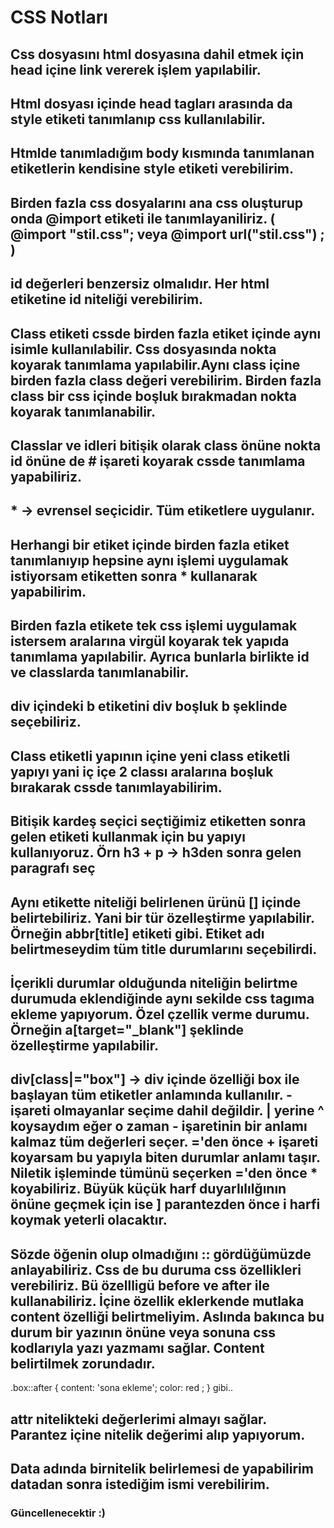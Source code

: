 # CSS Notları
## Css dosyasını html dosyasına dahil etmek için head içine link vererek işlem yapılabilir.
## Html dosyası içinde head tagları arasında da style etiketi tanımlanıp css kullanılabilir.
## Htmlde tanımladığım body kısmında tanımlanan etiketlerin kendisine style etiketi verebilirim.
## Birden fazla css dosyalarını ana css oluşturup onda @import etiketi ile tanımlayaniliriz. ( @import "stil.css"; veya @import url("stil.css") ; )
## id değerleri benzersiz olmalıdır. Her html etiketine id niteliği verebilirim.
## Class etiketi cssde birden fazla etiket içinde aynı isimle kullanılabilir. Css dosyasında nokta koyarak tanımlama yapılabilir.Aynı class içine birden fazla class değeri verebilirim. Birden fazla class bir css içinde boşluk bırakmadan nokta koyarak tanımlanabilir. 
## Classlar ve idleri bitişik olarak class önüne nokta id önüne de # işareti koyarak cssde tanımlama yapabiliriz.
## * -> evrensel seçicidir. Tüm etiketlere uygulanır.
## Herhangi bir etiket içinde birden fazla etiket tanımlanıyıp hepsine aynı işlemi uygulamak istiyorsam etiketten sonra * kullanarak yapabilirim.
## Birden fazla etikete tek css işlemi uygulamak istersem aralarına virgül koyarak tek yapıda tanımlama yapılabilir. Ayrıca bunlarla birlikte id ve classlarda tanımlanabilir.
## div içindeki b etiketini div boşluk b şeklinde seçebiliriz.
## Class etiketli yapının içine yeni class etiketli yapıyı yani iç içe 2 classı aralarına boşluk bırakarak cssde tanımlayabilirim.
## Bitişik kardeş seçici seçtiğimiz etiketten sonra gelen etiketi kullanmak için bu yapıyı kullanıyoruz. Örn h3 + p -> h3den sonra gelen paragrafı seç
## Aynı etikette niteliği belirlenen ürünü [] içinde belirtebiliriz. Yani bir tür özelleştirme yapılabilir. Örneğin abbr[title] etiketi gibi. Etiket adı belirtmeseydim tüm title durumlarını seçebilirdi.
## İçerikli durumlar olduğunda niteliğin belirtme durumuda eklendiğinde aynı sekilde css tagıma ekleme yapıyorum. Özel çzellik verme durumu. Örneğin a[target="_blank"] şeklinde özelleştirme yapılabilir.
## div[class|="box"] -> div içinde özelliği box ile başlayan tüm etiketler anlamında kullanılır. - işareti olmayanlar seçime dahil değildir. | yerine ^ koysaydım eğer o zaman - işaretinin bir anlamı kalmaz tüm değerleri seçer. ='den önce + işareti koyarsam bu yapıyla biten durumlar anlamı taşır. Niletik işleminde tümünü seçerken ='den önce * koyabiliriz. Büyük küçük harf duyarlılılğının önüne geçmek için ise ] parantezden önce i harfi koymak yeterli olacaktır.
## Sözde öğenin olup olmadığını :: gördüğümüzde anlayabiliriz. Css de bu duruma css özellikleri verebiliriz.  Bü özellligü before ve after ile kullanabiliriz. İçine özellik eklerkende mutlaka content özelliği belirtmeliyim. Aslında bakınca bu durum bir yazının önüne veya sonuna css kodlarıyla yazı yazmamı sağlar. Content belirtilmek zorundadır. 
  .box::after {
      content: 'sona ekleme';
      color: red ;
  }  gibi..
## attr nitelikteki değerlerimi almayı sağlar. Parantez içine nitelik değerimi alıp yapıyorum. 
## Data adında birnitelik belirlemesi de yapabilirim datadan sonra istediğim ismi verebilirim.

### Güncellenecektir :)

